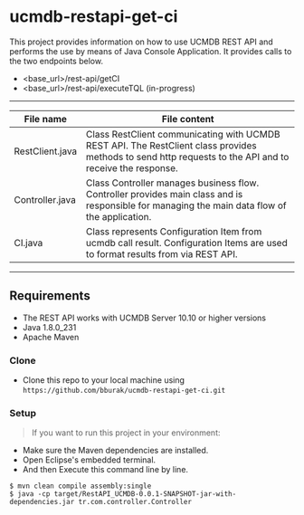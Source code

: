 # ucmdb-restapi-get-ci
This project provides information on how to use UCMDB REST API and performs the use by means of Java Console Application. It provides calls to the two endpoints below.
* <base_url>/rest-api/getCI
* <base_url>/rest-api/executeTQL (in-progress)

---

   File name | File content
----------------|----------------------
RestClient.java| Class RestClient communicating with UCMDB REST API. The RestClient class provides methods to send http requests to the API and to receive the response.
Controller.java  | Class Controller manages business flow. Controller provides main class and is responsible for managing the main data flow of the application. 
CI.java  | Class represents Configuration Item from ucmdb call result. Configuration Items are used to format results from  via REST API.

----

## Requirements

* The REST API works with UCMDB Server 10.10 or higher versions 
* Java 1.8.0_231
* Apache Maven

### Clone

- Clone this repo to your local machine using `https://github.com/bburak/ucmdb-restapi-get-ci.git`

### Setup

> If you want to run this project in your environment:

- Make sure the Maven dependencies are installed.
- Open Eclipse's embedded terminal.
- And then Execute this command line by line.

```shell
$ mvn clean compile assembly:single
$ java -cp target/RestAPI_UCMDB-0.0.1-SNAPSHOT-jar-with-dependencies.jar tr.com.controller.Controller
```

